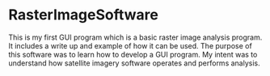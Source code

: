 # RasterImageSoftware
This is my first GUI program which is a basic raster image analysis program.  It includes a write up and example of how it can be used.  The purpose of this software was to learn how to develop a GUI program.  My intent was to understand how satellite imagery software operates and performs analysis. 
